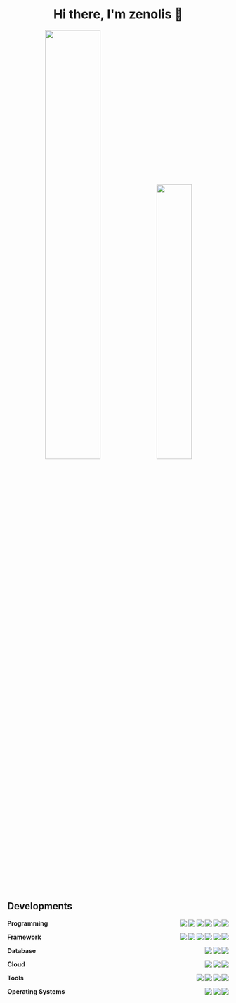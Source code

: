 <h1 align="center">Hi there, I'm zenolis 👋</h1>

<!--
**zenolis/zenolis** is a ✨ _special_ ✨ repository because its `README.md` (this file) appears on your GitHub profile.

Here are some ideas to get you started:

- 🔭 I’m currently working on ...
- 🌱 I’m currently learning ...
- 👯 I’m looking to collaborate on ...
- 🤔 I’m looking for help with ...
- 💬 Ask me about ...
- 📫 How to reach me: ...
- 😄 Pronouns: ...
- ⚡ Fun fact: ...
-->

<p align="center">
  <img width=50% src="https://github-readme-stats.vercel.app/api?username=zenolis&show_icons=true&count_private=true&include_all_commits=true" />
  <img width=40% src="https://github-readme-stats.vercel.app/api/top-langs/?username=zenolis&layout=compact&count_private=true" />
</p>

## Developments
**Programming**
<img align="right" src="https://img.shields.io/badge/-CSS3-ffff00.svg?logo=css3&style=plastic">
<img align="right" src="https://img.shields.io/badge/-HTML5-333.svg?logo=html5&style=plastic">
<img align="right" src="https://img.shields.io/badge/-Typescript-4FC3F7.svg?logo=typescript&style=plastic">
<img align="right" src="https://img.shields.io/badge/-Python-3776AB.svg?logo=python&style=plastic">
<img align="right" src="https://img.shields.io/badge/Java-ED8B00?logo=java&logoColor=white&style=plastic" />
<img align="right" src="https://img.shields.io/badge/-CSharp-5C2D91.svg?logo=C%20Sharp&style=plastic">

**Framework**
<img align="right" src="https://img.shields.io/badge/-Node.js-339933.svg?logo=node.js&style=plastic">
<img align="right" src="https://img.shields.io/badge/-Vue.js-009688.svg?logo=vue.js&style=plastic">
<img align="right" src="https://img.shields.io/badge/-React-303F9F.svg?logo=react&style=plastic">
<img align="right" src="https://img.shields.io/badge/-Angular-DD0031.svg?logo=angular&style=plastic">
<img align="right" src="https://img.shields.io/badge/-Spring%20Boot-47A248.svg?logo=Spring%20Boot&style=plastic">
<img align="right" src="https://img.shields.io/badge/-.NET-5C2D91.svg?logo=dot%20net&style=plastic">

**Database**
<img align="right" src="https://img.shields.io/badge/-Mongodb-47A248.svg?logo=mongodb&style=plastic">
<img align="right" src="https://img.shields.io/badge/-Oracle-F80000.svg?logo=oracle&style=plastic">
<img align="right" src="https://img.shields.io/badge/-SQL%20Server-999999.svg?logo=Microsoft%20SQL%20Server&style=plastic">

**Cloud**
<img align="right" src="https://img.shields.io/badge/-Kubernetes-326CE5.svg?logo=kubernetes&style=plastic">
<img align="right" src="https://img.shields.io/badge/-Docker-EEE.svg?logo=docker&style=plastic">
<img align="right" src="https://img.shields.io/badge/-Azure%20devops-0078D7.svg?logo=azure-devops&style=plastic">

**Tools**
<img align="right" src="https://img.shields.io/badge/-STS-47A248.svg?logo=Spring&style=plastic">
<img align="right" src="https://img.shields.io/badge/Visual_Studio_Code-007ACC?logo=Visual-Studio-Code&logoColor=white&style=plastic">
<img align="right" src="https://img.shields.io/badge/Visual_Studio-5C2D91?logo=Visual-Studio&logoColor=white&style=plastic">
<img align="right" src="https://img.shields.io/badge/-Vim-019733.svg?logo=vim&style=plastic">

**Operating Systems**
<img align="right" src="https://img.shields.io/badge/-Ubuntu-6F52B5.svg?logo=ubuntu&style=flat">
<img align="right" src="https://img.shields.io/badge/Windows-0078D6?logo=windows&logoColor=white&style=plastic" />
<img align="right" src="https://img.shields.io/badge/-Mac-999999.svg?logo=apple&style=plastic">
